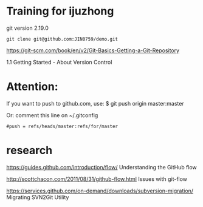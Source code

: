 # Training for ijuzhong

git version 2.19.0

`git clone git@github.com:JIN0759/demo.git`

https://git-scm.com/book/en/v2/Git-Basics-Getting-a-Git-Repository

1.1 Getting Started - About Version Control

# Attention:
If you want to push to github.com, use:
$ git push origin master:master 

Or: 
comment this line on ~/.gitconfig 

    #push = refs/heads/master:refs/for/master

# research
https://guides.github.com/introduction/flow/ Understanding the GitHub flow

http://scottchacon.com/2011/08/31/github-flow.html  Issues with git-flow

https://services.github.com/on-demand/downloads/subversion-migration/ Migrating SVN2Git Utility
